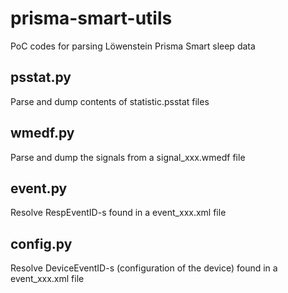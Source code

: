 # prisma-smart-utils
PoC codes for parsing Löwenstein Prisma Smart sleep data

## psstat.py
Parse and dump contents of statistic.psstat files

## wmedf.py
Parse and dump the signals from a signal_xxx.wmedf file

## event.py
Resolve RespEventID-s found in a event_xxx.xml file

## config.py
Resolve DeviceEventID-s (configuration of the device) found in a event_xxx.xml file

